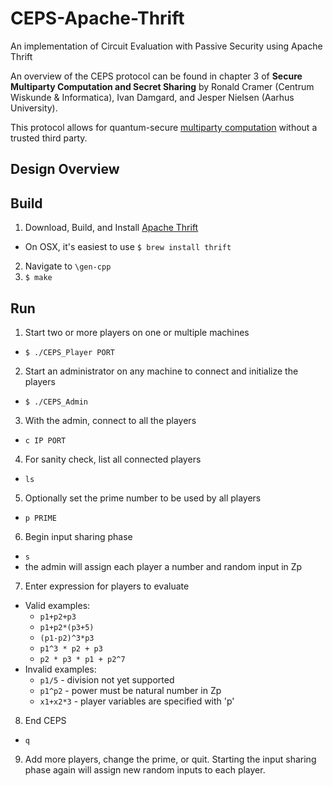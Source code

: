 # CEPS-Apache-Thrift
An implementation of Circuit Evaluation with Passive Security using Apache Thrift

An overview of the CEPS protocol can be found in chapter 3 of **Secure Multiparty Computation and Secret Sharing** by Ronald Cramer (Centrum Wiskunde & Informatica), Ivan Damgard, and Jesper Nielsen (Aarhus University).

This protocol allows for quantum-secure [multiparty computation](https://en.wikipedia.org/wiki/Secure_multi-party_computation) without a trusted third party.

## Design Overview


## Build
1. Download, Build, and Install [Apache Thrift](https://thrift.apache.org/)
  * On OSX, it's easiest to use `$ brew install thrift`
2. Navigate to `\gen-cpp`
3. `$ make`

## Run
1. Start two or more players on one or multiple machines
  * `$ ./CEPS_Player PORT`
2. Start an administrator on any machine to connect and initialize the players
  * `$ ./CEPS_Admin`
3. With the admin, connect to all the players
  * `c IP PORT`
4. For sanity check, list all connected players
  * `ls`
5. Optionally set the prime number to be used by all players
  * `p PRIME`
6. Begin input sharing phase
  * `s`
  * the admin will assign each player a number and random input in Zp
7. Enter expression for players to evaluate
  * Valid examples:
    * `p1+p2+p3`
    * `p1+p2*(p3+5)`
    * `(p1-p2)^3*p3`
    * `p1^3 * p2 + p3`
    * `p2 * p3 * p1 + p2^7`
  * Invalid examples:
    * `p1/5` - division not yet supported
    * `p1^p2` - power must be natural number in Zp
    * `x1+x2*3` - player variables are specified with 'p'
8. End CEPS
  * `q`
9. Add more players, change the prime, or quit. Starting the input sharing phase again will assign new random inputs to each player.
